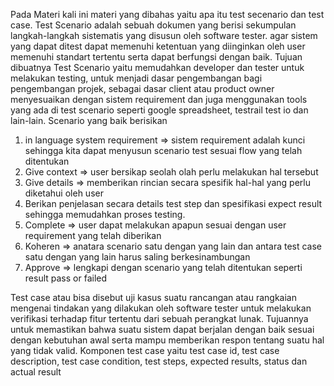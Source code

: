 Pada Materi kali ini materi yang dibahas yaitu apa itu test secenario dan test case. 
Test Scenario adalah sebuah dokumen yang berisi sekumpulan langkah-langkah sistematis yang disusun oleh software tester. agar sistem yang dapat ditest dapat memenuhi ketentuan yang diinginkan oleh user memenuhi standart tertentu serta dapat berfungsi dengan baik. 
Tujuan dibuatnya Test Scenario yaitu memudahkan developer dan tester untuk melakukan testing, untuk menjadi dasar pengembangan bagi pengembangan projek, sebagai dasar client atau product owner menyesuaikan dengan sistem requirement dan juga menggunakan tools yang ada di test scenario seperti google spreadsheet, testrail test io dan lain-lain. Scenario yang baik berisikan 
1. in language system requirement => sistem requirement adalah kunci sehingga kita dapat menyusun scenario test sesuai flow yang telah ditentukan
2. Give context => user bersikap seolah olah perlu melakukan hal tersebut
3. Give details => memberikan rincian secara spesifik hal-hal yang perlu diketahui oleh user
4. Berikan penjelasan secara details test step dan spesifikasi expect result sehingga memudahkan proses testing.
5. Complete => user dapat melakukan apapun sesuai dengan user requirement yang telah diberikan
6. Koheren => anatara scenario satu dengan yang lain dan antara test case satu dengan yang lain harus saling berkesinambungan
7. Approve => lengkapi dengan scenario yang telah ditentukan seperti result pass or failed

Test case atau bisa disebut uji kasus suatu rancangan atau rangkaian mengenai tindakan yang dilakukan oleh software tester untuk melakukan verifikasi terhadap fitur tertentu dari sebuah perangkat lunak. Tujuannya untuk memastikan bahwa suatu sistem dapat berjalan dengan baik sesuai dengan kebutuhan awal serta mampu memberikan respon tentang suatu hal yang tidak valid. Komponen test case yaitu test case id, test case description, test case condition, test steps, expected results, status dan actual result
